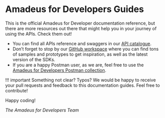 # Amadeus for Developers Guides

This is the official Amadeus for Developer documentation reference, but there are more resources out there that might help you in your journey of using the APIs. Check them out!

* You can find all APIs reference and swaggers in our [API catalogue](https://developers.amadeus.com/self-service). 
* Don’t forget to stop by our [GitHub workspace](https://github.com/amadeus4dev/) where you can find tons of samples and prototypes to get inspiration, as well as the latest version of the SDKs.
* If you are a happy Postman user, as we are, feel free to use the [Amadeus for Developers Postman collection](https://www.postman.com/amadeus4dev/workspace/amadeus-for-developers-s-public-workspace/documentation/2672636-27471449-d2ca-a8c4-1399-6b0cfbddd079).

!!! important
    Something not clear? Typos? We would be happy to receive your pull requests and feedback to this documentation guides. Feel free to contribute!

Happy coding!

_The Amadeus for Developers Team_

